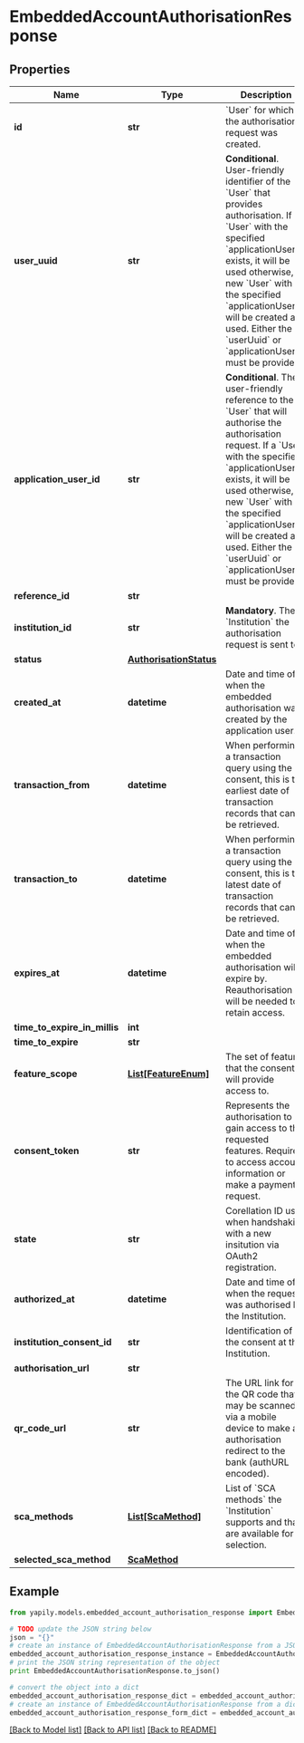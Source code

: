 # EmbeddedAccountAuthorisationResponse


## Properties
Name | Type | Description | Notes
------------ | ------------- | ------------- | -------------
**id** | **str** | &#x60;User&#x60; for which the authorisation request was created. | [optional] 
**user_uuid** | **str** | __Conditional__. User-friendly identifier of the &#x60;User&#x60; that provides authorisation. If a &#x60;User&#x60; with the specified &#x60;applicationUserId&#x60; exists, it will be used otherwise, a new &#x60;User&#x60; with the specified &#x60;applicationUserId&#x60; will be created and used. Either the &#x60;userUuid&#x60; or &#x60;applicationUserId&#x60; must be provided. | [optional] 
**application_user_id** | **str** | __Conditional__. The user-friendly reference to the &#x60;User&#x60; that will authorise the authorisation request. If a &#x60;User&#x60; with the specified &#x60;applicationUserId&#x60; exists, it will be used otherwise, a new &#x60;User&#x60; with the specified &#x60;applicationUserId&#x60; will be created and used. Either the &#x60;userUuid&#x60; or &#x60;applicationUserId&#x60; must be provided. | [optional] 
**reference_id** | **str** |  | [optional] 
**institution_id** | **str** | __Mandatory__. The &#x60;Institution&#x60; the authorisation request is sent to. | [optional] 
**status** | [**AuthorisationStatus**](AuthorisationStatus.md) |  | [optional] 
**created_at** | **datetime** | Date and time of when the embedded authorisation was created by the application user. | [optional] 
**transaction_from** | **datetime** | When performing a transaction query using the consent, this is the earliest date of transaction records that can be retrieved. | [optional] 
**transaction_to** | **datetime** | When performing a transaction query using the consent, this is the latest date of transaction records that can be retrieved. | [optional] 
**expires_at** | **datetime** | Date and time of when the embedded authorisation will expire by. Reauthorisation will be needed to retain access. | [optional] 
**time_to_expire_in_millis** | **int** |  | [optional] 
**time_to_expire** | **str** |  | [optional] 
**feature_scope** | [**List[FeatureEnum]**](FeatureEnum.md) | The set of features that the consent will provide access to. | [optional] 
**consent_token** | **str** | Represents the authorisation to gain access to the requested features. Required to access account information or make a payment request. | [optional] 
**state** | **str** | Corellation ID used when handshaking with a new insitution via OAuth2 registration. | [optional] 
**authorized_at** | **datetime** | Date and time of when the request was authorised by the Institution. | [optional] 
**institution_consent_id** | **str** | Identification of the consent at the Institution. | [optional] 
**authorisation_url** | **str** |  | [optional] 
**qr_code_url** | **str** | The URL link for the QR code that may be scanned via a mobile device to make a authorisation redirect to the bank (authURL encoded). | [optional] 
**sca_methods** | [**List[ScaMethod]**](ScaMethod.md) | List of &#x60;SCA methods&#x60; the &#x60;Institution&#x60; supports and that are available for selection. | [optional] 
**selected_sca_method** | [**ScaMethod**](ScaMethod.md) |  | [optional] 

## Example

```python
from yapily.models.embedded_account_authorisation_response import EmbeddedAccountAuthorisationResponse

# TODO update the JSON string below
json = "{}"
# create an instance of EmbeddedAccountAuthorisationResponse from a JSON string
embedded_account_authorisation_response_instance = EmbeddedAccountAuthorisationResponse.from_json(json)
# print the JSON string representation of the object
print EmbeddedAccountAuthorisationResponse.to_json()

# convert the object into a dict
embedded_account_authorisation_response_dict = embedded_account_authorisation_response_instance.to_dict()
# create an instance of EmbeddedAccountAuthorisationResponse from a dict
embedded_account_authorisation_response_form_dict = embedded_account_authorisation_response.from_dict(embedded_account_authorisation_response_dict)
```
[[Back to Model list]](../README.md#documentation-for-models) [[Back to API list]](../README.md#documentation-for-api-endpoints) [[Back to README]](../README.md)


